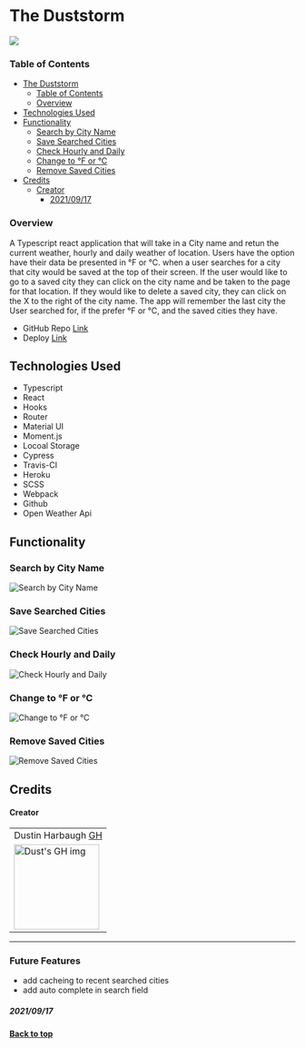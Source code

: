 # The Duststorm
![](https://media.giphy.com/media/hNWrYN0XxNFuV4CTMg/giphy.gif?cid=790b761166833bfe43d4af292b15b5d29234dd4f30698b2d&rid=giphy.gif&ct=g)
### Table of Contents
  - [The Duststorm](#The-Duststorm)
    - [Table of Contents](#table-of-contents)
    - [Overview](#overview)
  - [Technologies Used](#technologies-used)
  - [Functionality](#functionality)
    - [Search by City Name](#Search-by-City-Name)
    - [Save Searched Cities](#Save-Searched-Cities)
    - [Check Hourly and Daily](#Check-Hourly-and-Daily)
    - [Change to °F or °C](#Change-to-°F-or-°C)
    - [Remove Saved Cities](#Remove-Saved-Cities)
  - [Credits](#credits)
      - [Creator](#creator)
        - [2021/09/17](#20210917)

### Overview
A Typescript react application that will take in a City name and retun the current weather, hourly and daily weather of location. Users have the option have their data be presented in °F or °C. when a user searches for a city that city would be saved at the top of their screen. If the user would like to go to a saved city they can click on the city name and be taken to the page for that location. If they would like to delete a saved city, they can click on the X to the right of the city name. The app will remember the last city the User searched for, if the prefer °F or °C, and the saved cities they have.


 - GitHub Repo [Link](https://github.com/Thee-Dust/weather-app)
 - Deploy [Link](https://the-duststorm.herokuapp.com/)



## Technologies Used
- Typescript
- React
- Hooks
- Router
- Material UI
- Moment.js
- Locoal Storage
- Cypress
- Travis-CI 
- Heroku
- SCSS
- Webpack
- Github
- Open Weather Api


## Functionality
### Search by City Name
![Search by City Name](https://media.giphy.com/media/c9X8z5oD7W6TIHgl1n/giphy.gif)
### Save Searched Cities
![Save Searched Cities](https://media.giphy.com/media/elwLbUop1xODNC2gAT/giphy.gif)
### Check Hourly and Daily
![Check Hourly and Daily](https://media.giphy.com/media/pTei7tFFvzv5Wotcyv/giphy.gif)
### Change to °F or °C
![Change to °F or °C](https://media.giphy.com/media/CKrvxze6yptWR7l6GC/giphy.gif)
### Remove Saved Cities
![Remove Saved Cities](https://media.giphy.com/media/RhKX8b9b2pzgAroa9Q/giphy.gif)

## Credits
#### Creator
<table>
  <tr>
    <td> Dustin Harbaugh <a href="https://github.com/Thee-Dust">GH</td>
  </tr> 
  <td>
    <img src="https://avatars.githubusercontent.com/u/75390410?v=4" alt="Dust's GH img"
  width="150" height="auto" />
  </td>
  
</table>


**************************************************************************
### Future Features
  - add cacheing to recent searched cities
  - add auto complete in search field

##### 2021/09/17
**[Back to top](#table-of-contents)**
